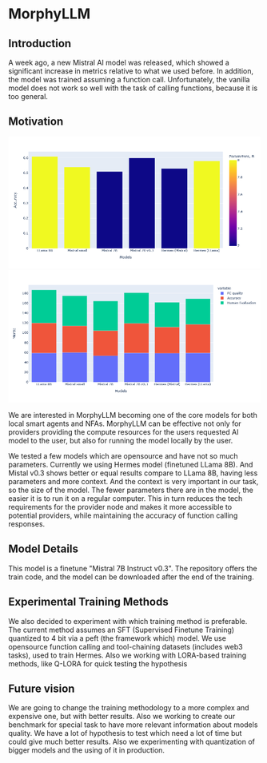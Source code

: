 # MorphyLLM

## Introduction

A week ago, a new Mistral AI model was released, which showed a significant increase in metrics relative to what we used before. In addition, the model was trained assuming a function call. Unfortunately, the vanilla model does not work so well with the task of calling functions, because it is too general.

## Motivation

![](./benches/Accuracy.png)
![](./benches/Everything.png)

We are interested in MorphyLLM becoming one of the core models for both local smart agents and NFAs. MorphyLLM can be effective not only for providers providing the compute resources for the users requested AI model to the user, but also for running the model locally by the user.

We tested a few models which are opensource and have not so much parameters. Currently we using Hermes model (finetuned LLama 8B). And Mistal v0.3 shows better or equal results compare to LLama 8B, having less parameters and more context. And the context is very important in our task, so the size of the model. The fewer parameters there are in the model, the easier it is to run it on a regular computer. This in turn reduces the tech requirements for the provider node and makes it more accessible to potential providers, while maintaining the accuracy of function calling responses.

## Model Details

This model is a finetune "Mistral 7B Instruct v0.3". The repository offers the train code, and the model can be downloaded after the end of the training.

## Experimental Training Methods

We also decided to experiment with which training method is preferable. The current method assumes an SFT (Supervised Finetune Training) quantized to 4 bit via a peft (the framework which) model. We use opensource function calling and tool-chaining datasets (includes web3 tasks), used to train Hermes. Also we working with LORA-based training methods, like Q-LORA for quick testing the hypothesis

## Future vision

We are going to change the training methodology to a more complex and expensive one, but with better results.
Also we working to create our benchmark for special task to have more relevant information about models quality.
We have a lot of hypothesis to test which need a lot of time but could give much better results.
Also we experimenting with quantization of bigger models and the using of it in production.
